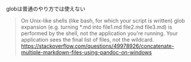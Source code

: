 globは普通のやり方では使えない

> On Unix-like shells (like bash, for which your script is written) glob expansion (e.g. turning *.md into file1.md file2.md file3.md) is performed by the shell, not the application you're running. Your application sees the final list of files, not the wildcard.
https://stackoverflow.com/questions/49978926/concatenate-multiple-markdown-files-using-pandoc-on-windows

